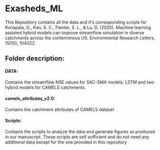# Exasheds_ML
This Repository contains all the data and it's corresponding scripts for Konapala, G., Kao, S. C., Painter, S. L., & Lu, D. (2020). Machine learning assisted hybrid models can improve streamflow simulation in diverse catchments across the conterminous US. Environmental Research Letters, 15(10), 104022.  

## Folder description: 

#### DATA:
Contains the streamflow NSE values for SAC-SMA models, LSTM and two hybrid models for CAMELS catchments. 
#### camels_attributes_v2.0: 
Contains the catchment attributes of CAMELS dataset 
#### Scripts: 
Contains the scripts to analyze the data and generate figures as produced in our manuscript. These scripts are self sufficient and do not need any additional data except for the one provided in this repository
